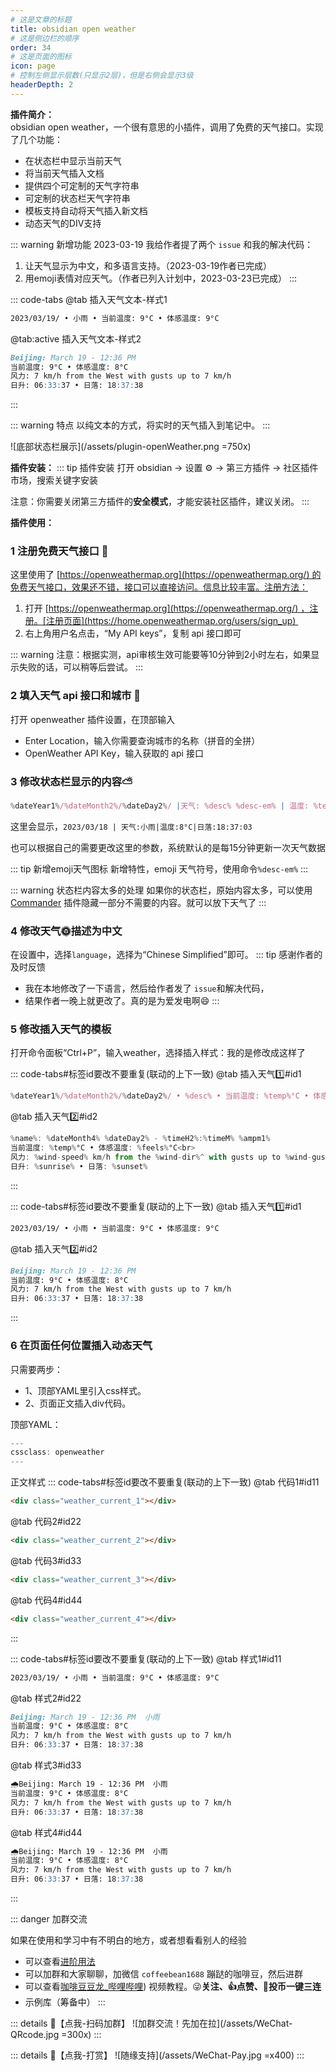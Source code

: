 ```yaml
---
# 这是文章的标题
title: obsidian open weather
# 这是侧边栏的顺序
order: 34
# 这是页面的图标
icon: page
# 控制左侧显示层数(只显示2层)，但是右侧会显示3级
headerDepth: 2
---
```

**插件简介：**  
obsidian open weather，一个很有意思的小插件，调用了免费的天气接口。实现了几个功能：
- 在状态栏中显示当前天气
- 将当前天气插入文档
- 提供四个可定制的天气字符串
- 可定制的状态栏天气字符串
- 模板支持自动将天气插入新文档
- 动态天气的DIV支持

::: warning 新增功能
2023-03-19 我给作者提了两个 `issue` 和我的解决代码：
1. 让天气显示为中文，和多语言支持。（2023-03-19作者已完成）
2. 用emoji表情对应天气。（作者已列入计划中，2023-03-23已完成）
:::


::: code-tabs
@tab 插入天气文本-样式1
```markdown
2023/03/19/ • 小雨 • 当前温度: 9°C • 体感温度: 9°C
```
@tab:active 插入天气文本-样式2
```markdown
Beijing: March 19 - 12:36 PM  
当前温度: 9°C • 体感温度: 8°C  
风力: 7 km/h from the West with gusts up to 7 km/h  
日升: 06:33:37 • 日落: 18:37:38  
```
:::

::: warning 特点
以纯文本的方式，将实时的天气插入到笔记中。
:::


![底部状态栏展示](/assets/plugin-openWeather.png =750x)


**插件安装：**
::: tip 插件安装
打开 obsidian → 设置 ⚙️ → 第三方插件 → 社区插件市场，搜索关键字安装

注意：你需要关闭第三方插件的**安全模式**，才能安装社区插件，建议关闭。
:::

**插件使用：**  
### 1 注册免费天气接口 📖

这里使用了 [https://openweathermap.org](https://openweathermap.org/) 的免费天气接口，效果还不错，接口可以直接访问。信息比较丰富。注册方法：

1.  打开 [https://openweathermap.org](https://openweathermap.org/) ，注册。[注册页面](https://home.openweathermap.org/users/sign_up) 
2.  右上角用户名点击，“My API keys”，复制 api 接口即可

::: warning
注意：根据实测，api审核生效可能要等10分钟到2小时左右，如果显示失败的话，可以稍等后尝试。
:::

### 2 填入天气 api 接口和城市 📌

打开 openweather 插件设置，在顶部输入

-   Enter Location，输入你需要查询城市的名称（拼音的全拼）
-   OpenWeather API Key，输入获取的 api 接口


### 3 修改状态栏显示的内容⛅

```js
%dateYear1%/%dateMonth2%/%dateDay2%/ |天气: %desc% %desc-em% | 温度: %temp%°C  |  日落: %sunset%
```

这里会显示，`2023/03/18 | 天气:小雨|温度:8°C|日落:18:37:03`

也可以根据自己的需要更改这里的参数，系统默认的是每15分钟更新一次天气数据

::: tip 新增emoji天气图标
新增特性，emoji 天气符号，使用命令`%desc-em%`
:::

::: warning 状态栏内容太多的处理
如果你的状态栏，原始内容太多，可以使用[Commander](/zh/community-plugins/Commander.md) 插件隐藏一部分不需要的内容。就可以放下天气了
:::

### 4 修改天气🌞描述为中文
在设置中，选择`language`，选择为“Chinese Simplified”即可。
::: tip 感谢作者的及时反馈
- 我在本地修改了一下语言，然后给作者发了 `issue`和解决代码，
- 结果作者一晚上就更改了。真的是为爱发电啊😄
:::

### 5 修改插入天气的模板
打开命令面板“Ctrl+P”，输入weather，选择插入样式：我的是修改成这样了

::: code-tabs#标签id要改不要重复(联动的上下一致)
@tab 插入天气1️⃣#id1
```js
%dateYear1%/%dateMonth2%/%dateDay2%/ • %desc% • 当前温度: %temp%°C • 体感温度: %feels%°C
```
@tab 插入天气2️⃣#id2
````js
%name%: %dateMonth4% %dateDay2% - %timeH2%:%timeM% %ampm1%
当前温度: %temp%°C • 体感温度: %feels%°C<br>
风力: %wind-speed% km/h from the %wind-dir%^ with gusts up to %wind-gust% km/h^<br>
日升: %sunrise% • 日落: %sunset%
````

:::

::: code-tabs#标签id要改不要重复(联动的上下一致)
@tab 插入天气1️⃣#id1
````markdown
2023/03/19/ • 小雨 • 当前温度: 9°C • 体感温度: 9°C
````
@tab 插入天气2️⃣#id2
````markdown
Beijing: March 19 - 12:36 PM  
当前温度: 9°C • 体感温度: 8°C  
风力: 7 km/h from the West with gusts up to 7 km/h  
日升: 06:33:37 • 日落: 18:37:38  
````
:::

###  6 在页面任何位置插入动态天气
只需要两步：
- 1、顶部YAML里引入css样式。
- 2、页面正文插入div代码。

顶部YAML：
````js
---
cssclass: openweather
---
````

正文样式
::: code-tabs#标签id要改不要重复(联动的上下一致)
@tab 代码1#id11
````markdown
<div class="weather_current_1"></div>
````
@tab 代码2#id22
````markdown
<div class="weather_current_2"></div>
````
@tab 代码3#id33
````markdown
<div class="weather_current_3"></div>
````
@tab 代码4#id44
````markdown
<div class="weather_current_4"></div>
````
:::

::: code-tabs#标签id要改不要重复(联动的上下一致)
@tab 样式1#id11
````markdown
2023/03/19/ • 小雨 • 当前温度: 9°C • 体感温度: 9°C
````
@tab 样式2#id22
````markdown
Beijing: March 19 - 12:36 PM  小雨
当前温度: 9°C • 体感温度: 8°C  
风力: 7 km/h from the West with gusts up to 7 km/h  
日升: 06:33:37 • 日落: 18:37:38  
````
@tab 样式3#id33
````markdown
🌧️Beijing: March 19 - 12:36 PM  小雨
当前温度: 9°C • 体感温度: 8°C  
风力: 7 km/h from the West with gusts up to 7 km/h  
日升: 06:33:37 • 日落: 18:37:38  
````
@tab 样式4#id44
````markdown
🌧️Beijing: March 19 - 12:36 PM  小雨
当前温度: 9°C • 体感温度: 8°C  
风力: 7 km/h from the West with gusts up to 7 km/h  
日升: 06:33:37 • 日落: 18:37:38  
````
:::

::: danger 加群交流

如果在使用和学习中有不明白的地方，或者想看看别人的经验
- 可以查看[进阶用法](/zh/advanced)
- 可以加群和大家聊聊，加微信 `coffeebean1688` 蹦跶的咖啡豆，然后进群
- 可以查看[咖啡豆豆龙_哔哩哔哩](https://space.bilibili.com/618777356)) 视频教程。😜**关注、👍点赞、📀投币一键三连**
- 示例库（筹备中）
:::

::: details 🌱【点我-扫码加群】
![加群交流！先加在拉](/assets/WeChat-QRcode.jpg =300x) 
::: 

::: details 🍻【点我-打赏】
![随缘支持](/assets/WeChat-Pay.jpg =x400)
::: 


